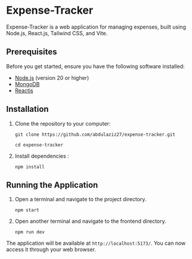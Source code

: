 # Expense-Tracker

Expense-Tracker is a web application for managing expenses, built using Node.js, React.js, Tailwind CSS, and Vite.

## Prerequisites

Before you get started, ensure you have the following software installed:

- [Node.js](https://nodejs.org/) (version 20 or higher)
- [MongoDB](https://www.mysql.com/)
- [Reactjs](https://react.dev/)

## Installation

1. Clone the repository to your computer:
   
   `git clone https://github.com/abdulaziz27/expense-tracker.git`

   `cd expense-tracker`

2. Install dependencies :
   
   `npm install`


## Running the Application

1. Open a terminal and navigate to the project directory.
   
   `npm start`

2. Open another terminal and navigate to the frontend directory.
   
   `npm run dev`

The application will be available at `http://localhost:5173/`. You can now access it through your web browser.
